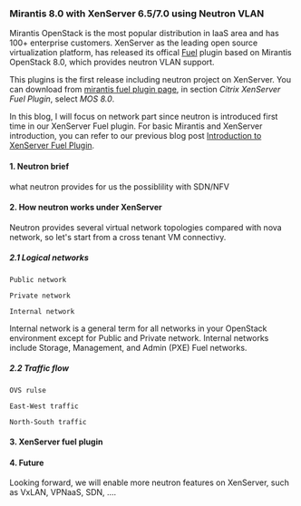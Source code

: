 ### Mirantis 8.0 with XenServer 6.5/7.0 using Neutron VLAN

Mirantis OpenStack is the most popular distribution in IaaS area and
has 100+ enterprise customers.
XenServer as the leading open source virtualization platform, has released
its offical [Fuel](https://wiki.openstack.org/wiki/Fuel) plugin based on Mirantis
OpenStack 8.0, which provides neutron VLAN support. 

This plugins is the first release including neutron project on XenServer.
You can download from [mirantis fuel plugin page](https://www.mirantis.com/validated-solution-integrations/fuel-plugins/),
in section *Citrix XenServer Fuel Plugin*, select *MOS 8.0*.

In this blog, I will focus on network part since neutron is introduced first time in
our XenServer Fuel plugin. For basic Mirantis and XenServer introduction,
you can refer to our previous blog post
[Introduction to XenServer Fuel Plugin](https://github.com/citrix-openstack/blogentries/blob/master/Introduction_To_XenServer_Fuel_Plugin.md).

#### 1. Neutron brief

what neutron provides for us
the possiblility with SDN/NFV


#### 2. How neutron works under XenServer

Neutron provides several virtual network topologies compared with nova network, so let's
start from a cross tenant VM connectivy.

##### 2.1 Logical networks

    Public network

    Private network
  
    Internal network

Internal network is a general term for all networks in your OpenStack environment except for Public and Private network. Internal networks include Storage, Management, and Admin (PXE) Fuel networks.

##### 2.2 Traffic flow

    OVS rulse
    
    East-West traffic
    
    North-South traffic


#### 3. XenServer fuel plugin

#### 4. Future

Looking forward, we will enable more neutron features on XenServer, such as VxLAN, VPNaaS, 
SDN, ....
